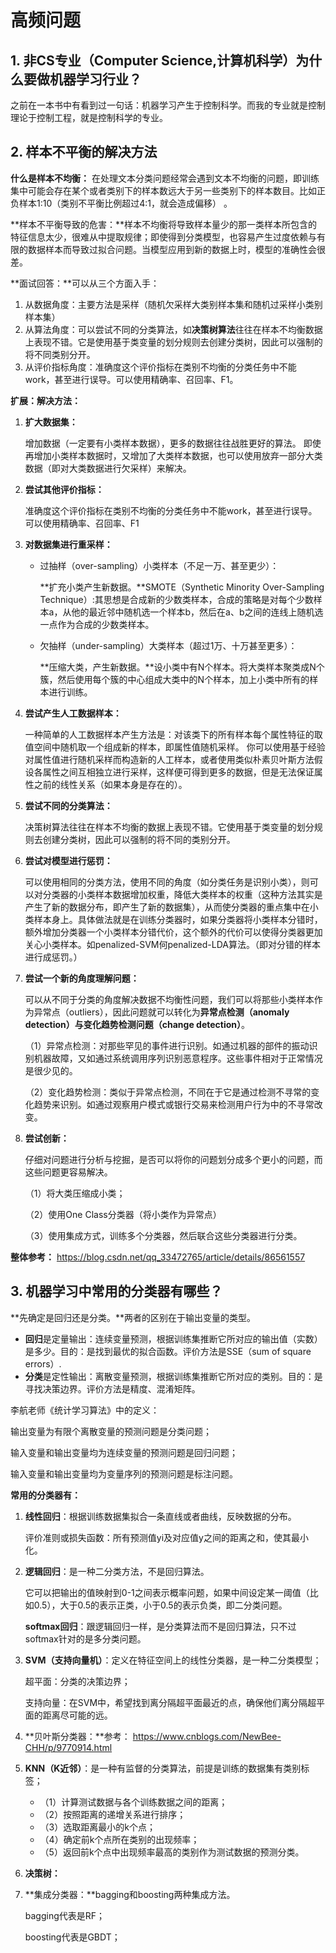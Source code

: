 # 高频问题

## 1. 非CS专业（Computer Science,计算机科学）为什么要做机器学习行业？

之前在一本书中有看到过一句话：机器学习产生于控制科学。而我的专业就是控制理论于控制工程，就是控制科学的专业。

## 2. 样本不平衡的解决方法 

**什么是样本不均衡：** 在处理文本分类问题经常会遇到文本不均衡的问题，即训练集中可能会存在某个或者类别下的样本数远大于另一些类别下的样本数目。比如正负样本1:10（类别不平衡比例超过4:1，就会造成偏移） 。

**样本不平衡导致的危害：**样本不均衡将导致样本量少的那一类样本所包含的特征信息太少，很难从中提取规律；即使得到分类模型，也容易产生过度依赖与有限的数据样本而导致过拟合问题。当模型应用到新的数据上时，模型的准确性会很差。

**面试回答：**可以从三个方面入手：

1. 从数据角度：主要方法是采样（随机欠采样大类别样本集和随机过采样小类别样本集）
2. 从算法角度：可以尝试不同的分类算法，如**决策树算法**往往在样本不均衡数据上表现不错。它是使用基于类变量的划分规则去创建分类树，因此可以强制的将不同类别分开。
3. 从评价指标角度：准确度这个评价指标在类别不均衡的分类任务中不能work，甚至进行误导。可以使用精确率、召回率、F1。



**扩展：解决方法：**

1. **扩大数据集：**

   增加数据（一定要有小类样本数据），更多的数据往往战胜更好的算法。 即使再增加小类样本数据时，又增加了大类样本数据，也可以使用放弃一部分大类数据（即对大类数据进行欠采样）来解决。 

2. **尝试其他评价指标：**

   准确度这个评价指标在类别不均衡的分类任务中不能work，甚至进行误导。可以使用精确率、召回率、F1

3. **对数据集进行重采样：**

   - 过抽样（over-sampling）小类样本（不足一万、甚至更少）：

     **扩充小类产生新数据。**SMOTE（Synthetic Minority Over-Sampling Technique）:其思想是合成新的少数类样本，合成的策略是对每个少数样本a，从他的最近邻中随机选一个样本b，然后在a、b之间的连线上随机选一点作为合成的少数类样本。

   - 欠抽样（under-sampling）大类样本（超过1万、十万甚至更多）：

     **压缩大类，产生新数据。**设小类中有N个样本。将大类样本聚类成N个簇，然后使用每个簇的中心组成大类中的N个样本，加上小类中所有的样本进行训练。

4. **尝试产生人工数据样本：**

   一种简单的人工数据样本产生方法是：对该类下的所有样本每个属性特征的取值空间中随机取一个组成新的样本，即属性值随机采样。 你可以使用基于经验对属性值进行随机采样而构造新的人工样本，或者使用类似朴素贝叶斯方法假设各属性之间互相独立进行采样，这样便可得到更多的数据，但是无法保证属性之前的线性关系（如果本身是存在的）。  

5. **尝试不同的分类算法：**

   决策树算法往往在样本不均衡的数据上表现不错。它使用基于类变量的划分规则去创建分类树，因此可以强制的将不同的类别分开。

6. **尝试对模型进行惩罚：**

   可以使用相同的分类方法，使用不同的角度（如分类任务是识别小类），则可以对分类器的小类样本数据增加权重，降低大类样本的权重（这种方法其实是产生了新的数据分布，即产生了新的数据集），从而使分类器的重点集中在小类样本身上。具体做法就是在训练分类器时，如果分类器将小类样本分错时，额外增加分类器一个小类样本分错代价，这个额外的代价可以使得分类器更加关心小类样本。如penalized-SVM何penalized-LDA算法。（即对分错的样本进行成惩罚。）

7. **尝试一个新的角度理解问题：**

   可以从不同于分类的角度解决数据不均衡性问题，我们可以将那些小类样本作为异常点（outliers），因此问题就可以转化为**异常点检测（anomaly detection）**与**变化趋势检测问题（change detection）**。

   （1）异常点检测：对那些罕见的事件进行识别。如通过机器的部件的振动识别机器故障，又如通过系统调用序列识别恶意程序。这些事件相对于正常情况是很少见的。

   （2）变化趋势检测：类似于异常点检测，不同在于它是通过检测不寻常的变化趋势来识别。如通过观察用户模式或银行交易来检测用户行为中的不寻常改变。

8. **尝试创新：**

   仔细对问题进行分析与挖掘，是否可以将你的问题划分成多个更小的问题，而这些问题更容易解决。

   （1）将大类压缩成小类；

   （2）使用One Class分类器（将小类作为异常点）

   （3）使用集成方式，训练多个分类器，然后联合这些分类器进行分类。

**整体参考：**  https://blog.csdn.net/qq_33472765/article/details/86561557 

## 3. 机器学习中常用的分类器有哪些？

**先确定是回归还是分类。**两者的区别在于输出变量的类型。

- **回归**是定量输出：连续变量预测，根据训练集推断它所对应的输出值（实数）是多少。目的：是找到最优的拟合函数。评价方法是SSE（sum of square errors）.
- **分类**是定性输出：离散变量预测，根据训练集推断它所对应的类别。目的：是寻找决策边界。评价方法是精度、混淆矩阵。

李航老师《统计学习算法》中的定义：

输出变量为有限个离散变量的预测问题是分类问题；

输入变量和输出变量均为连续变量的预测问题是回归问题；

输入变量和输出变量均为变量序列的预测问题是标注问题。

**常用的分类器有：**

1. **线性回归**：根据训练数据集拟合一条直线或者曲线，反映数据的分布。

   评价准则或损失函数：所有预测值yi及对应值y之间的距离之和，使其最小化。

2. **逻辑回归**：是一种二分类方法，不是回归算法。

   它可以把输出的值映射到0-1之间表示概率问题，如果中间设定某一阈值（比如0.5），大于0.5的表示正类，小于0.5的表示负类，即二分类问题。

   **softmax回归**：跟逻辑回归一样，是分类算法而不是回归算法，只不过softmax针对的是多分类问题。

3. **SVM（支持向量机）**：定义在特征空间上的线性分类器，是一种二分类模型；

   超平面：分类的决策边界；

   支持向量：在SVM中，希望找到离分隔超平面最近的点，确保他们离分隔超平面的距离尽可能的远。

4. **贝叶斯分类器：**参考： https://www.cnblogs.com/NewBee-CHH/p/9770914.html 

5. **KNN（K近邻）**：是一种有监督的分类算法，前提是训练的数据集有类别标签；

   - （1）计算测试数据与各个训练数据之间的距离；
   - （2）按照距离的递增关系进行排序；
   - （3）选取距离最小的k个点；
   - （4）确定前k个点所在类别的出现频率；
   - （5）返回前k个点中出现频率最高的类别作为测试数据的预测分类。

6. **决策树：**

7. **集成分类器：**bagging和boosting两种集成方法。

   bagging代表是RF；

   boosting代表是GBDT；